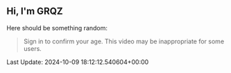## Hi, I'm GRQZ
Here should be something random:  
> Sign in to confirm your age. This video may be inappropriate for some users.


Last Update: 2024-10-09 18:12:12.540604+00:00
